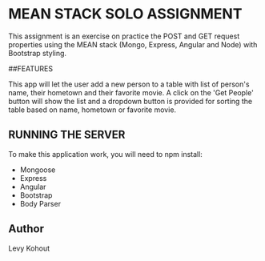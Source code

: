 # MEAN STACK SOLO ASSIGNMENT

This assignment is an exercise on practice the POST and GET request properties using
the MEAN stack (Mongo, Express, Angular and Node) with Bootstrap styling.

##FEATURES

This app will let the user add a new person to a table with list of person's name, their hometown
and their favorite movie. A click on the 'Get People' button will show the list and a dropdown
button is provided for sorting the table based on name, hometown or favorite movie. 

## RUNNING THE SERVER

To make this application work, you will need to npm install:
- Mongoose
- Express
- Angular
- Bootstrap
- Body Parser

## Author

Levy Kohout
